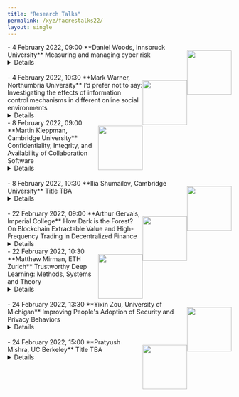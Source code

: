 ```yaml
---
title: "Research Talks"
permalink: /xyz/facrestalks22/
layout: single
---
```


<img src="../../images2/cat.jpg" style="float:right;width:100px;height:100px;margin-top:15px">
- 4 February 2022, 09:00  
**Daniel Woods, Innsbruck University**  
Measuring and managing cyber risk <details>**Abstract:** Improving cybersecurity across society requires more than just designing secure systems, we must also understand the evidence base and incentive structure that leads firms to adopt secure solutions. This talk begins with a systematisation of 30 years of quantitative cyber risk research.  I then present an approach to estimating the risk and size of cyber losses that involves reverse engineering insurance prices.  I also present ongoing work trying to quantify software security via 0-day exploit prices.  The second part of the talk presents evidence about how insurers and lawyers are fundamentally changing how firms respond to cyber incidents.   
<br>**Bio:** Daniel Woods is currently a Marie Curie Fellow at the University of Innsbruck in the Austrian Alps.  He received his PhD from the University of Oxford's computer science department, during which he visited the University of Tulsa as a Fulbright scholar.  He received an MSci in mathematics from the University of Bristol.<br>
<br>**Home Page**: [https://informationsecurity.uibk.ac.at/people/daniel-woods/](https://informationsecurity.uibk.ac.at/people/daniel-woods/)<br>
<br>**Google Scholar**: [https://scholar.google.com/citations?user=Vbr7JG4AAAAJ&hl=en](https://scholar.google.com/citations?user=Vbr7JG4AAAAJ&hl=en)<br>
<br>**Join:** [https://ucl.zoom.us/j/91500185309?pwd=cEdaM3pLbkl0NkhXR25uUWxBSG92QT09](https://ucl.zoom.us/j/91500185309?pwd=cEdaM3pLbkl0NkhXR25uUWxBSG92QT09)<br></details><br>

<img src="../../images2/mark.jpg" style="float:right;width:100px;height:100px;margin-top:15px">
- 4 February 2022, 10:30  
**Mark Warner, Northumbria University**  
I’d prefer not to say: Investigating the effects of
information control mechanisms in different online social
environments<details>**Abstract:** When signing up to social networking sites, completing online profiles, or after sending messages to friends on WhatsApp, people may choose to withhold certain information about themselves or even delete information previously disclosed. Whilst providing users with control over their personal information is clearly important, little is known about the impact these control mechanisms have on users. In this talk, we will explore work conducted as part of my PhD which investigated the effect of HIV status non-disclosures in dating apps used by gay and bisexual men. This work highlights the potential negative effect non-disclosures can have on user desirability, and how this differs depending on other disclosed characteristics of the user. I will then share findings from a study I recently conducted on message deletion in mobile messaging apps, and highlight similarities in the findings across these two very different online environments  
<br>**Bio:** Mark Warner is a Senior Lecturer in Computing and Information Sciences and is part of the social computing research group. He conducts interdisciplinary research at the intersection of human-computer interaction, information security, and crime and policing. Mark was the computer science lead for OMDDAC, a UKRI funded observatory for monitoring data driven approaches to COVID-19 and is currently leading a REPHRAIN funded project developing a proactive online harms intervention tool. In addition to this research, he is an expert advisor for the National Police Chiefs Council (NPCC) Vulnerability Knowledge and Practice Programme (VKPP), providing expert advice, consultation, and scrutiny of the programmes research. He also acts as an expert advisor on the Thames Valley Police data ethics committee providing guidance on the use of data-driven systems in policing. In 2020 he completed his PhD at UCL's Interaction Centre, prior to which he gained an MSc in Security Management whilst working as a digital forensics engineer, a career he held for over 10 years.<br>
<br>**Home Page:** [https://www.northumbria.ac.uk/about-us/our-staff/w/mark-warner/](https://www.northumbria.ac.uk/about-us/our-staff/w/mark-warner/)<br>
<br>**Google Scholar:** [https://scholar.google.co.uk/citations?user=B2MxYPYAAAAJ&hl=en](https://scholar.google.co.uk/citations?user=B2MxYPYAAAAJ&hl=en)<br>
<br>**Join:** [https://ucl.zoom.us/j/91456071327?pwd=dkRzYU9DNkdDQlBOT1daelk4TEtrUT09](https://ucl.zoom.us/j/91456071327?pwd=dkRzYU9DNkdDQlBOT1daelk4TEtrUT09)<br></details>

<img src="../../images2/martin.jpg" style="float:right;width:100px;height:100px;margin-top:15px">
- 8 February 2022, 09:00  
**Martin Kleppman, Cambridge University**  
Confidentiality, Integrity, and Availability of Collaboration Software <details>**Abstract:** Signal, WhatsApp, and other secure messaging apps have brought end-to-end encryption to billions of users. Unfortunately, many other applications still lack end-to-end security guarantees: in particular, with real-time collaboration software such as Google Docs, Overleaf, Figma, or Trello, we still have to blindly trust cloud services to process the users’ unencrypted data. This is particularly problematic for use cases such as journalistic investigations, medical records, or sensitive negotiations. This talk introduces our group's research on improving the security characteristics of collaboration software, while retaining the convenience of real-time collaboration. To improve confidentiality, we are applying end-to-end encryption, and using anonymity protocols to provide metadata privacy. To improve integrity, we aim to cryptographically verify that collaborators have consistent views of the shared document. To improve availability, our “local-first” approach ensures that even if the cloud service shuts down or suspends user accounts, users do not lose any data. Our approach is both principled and practical. We are using a wide variety of techniques, including cryptographic protocol design, formal verification of algorithms, carefully optimised data structures, and open source application prototypes, with the goal of making secure collaboration software a practical reality.  
<br>**Bio:** Dr. Martin Kleppmann is a research fellow and affiliated lecturer at the University of Cambridge, and author of the bestselling book “Designing Data-Intensive Applications” (O'Reilly Media). He works on distributed systems security and collaboration software. Previously he was a software engineer and entrepreneur, co-founding and selling two startups, and working on large-scale data infrastructure at LinkedIn.<br>
<br>**Home Page:** [https://martin.kleppmann.com/](https://martin.kleppmann.com/)<br>
<br>**Google Scholar:** [https://scholar.google.com/citations?user=TbyvU7oAAAAJ&hl=en](https://scholar.google.com/citations?user=TbyvU7oAAAAJ&hl=en)<br>
<br>**Join:** [https://ucl.zoom.us/j/95784644175?pwd=NHU3Y3IyUHd2emFnUmR5QXRNb1pXUT09](https://ucl.zoom.us/j/95784644175?pwd=NHU3Y3IyUHd2emFnUmR5QXRNb1pXUT09)<br></details><br>


<img src="../../images2/cat.jpg" style="float:right;width:100px;height:100px;margin-top:15px">
- 8 February 2022, 10:30  
**Ilia Shumailov, Cambridge University**  
Title TBA <details>**Abstract:**   
<br>**Bio:** <br>
<br>**Home Page:** [https://www.cl.cam.ac.uk/~is410/](https://www.cl.cam.ac.uk/~is410/)<br>
<br>**Google Scholar:** [https://scholar.google.co.uk/citations?user=e-YbZyEAAAAJ](https://scholar.google.co.uk/citations?user=e-YbZyEAAAAJ)<br>
<br>**Join:** [https://ucl.zoom.us/j/93729429419?pwd=dG9hMkY4L05lM1dNZnRtTGxOc2FEZz09](https://ucl.zoom.us/j/93729429419?pwd=dG9hMkY4L05lM1dNZnRtTGxOc2FEZz09)<br></details><br>


<img src="../../images2/arthur.jpg" style="float:right;width:100px;height:100px;margin-top:15px">
- 22 February 2022, 09:00  
**Arthur Gervais, Imperial College**  
How Dark is the Forest? On Blockchain Extractable Value and High-Frequency Trading in Decentralized Finance <details><br>**Abstract:** Permissionless blockchains such as Bitcoin have excelled at financial services. Yet, opportunistic traders extract monetary value from the mesh of decentralized finance (DeFi) smart contracts through so-called blockchain extractable value (BEV). The recent emergence of centralized BEV relayer portrays BEV as a positive additional revenue source. Because BEV, however, was quantitatively shown to deteriorate the blockchain’s consensus security, BEV relayers endanger the ledger security by incentivizing rational miners to fork the chain. For example, a rational miner with a 10% hashrate will fork Ethereum if a BEV opportunity exceeds 4× the block reward.
In this talk, we quantify the BEV danger by deriving the USD extracted from sandwich attacks, liquidations, and decentralized exchange arbitrage. We estimate that over 32 months, BEV yielded 540.54M USD in profit, divided among 11,289 addresses when capturing 49,691 cryptocurrencies and 60,830 on-chain markets. The highest BEV instance we find amounts to 4.1M USD, 616.6× the Ethereum block reward. Moreover, while the practitioner’s community has discussed the existence of generalized trading bots, we are, to our knowledge, the first to provide a concrete algorithm. Our algorithm can replace unconfirmed transactions without the need to understand the victim transactions’ underlying logic, which we estimate to have yielded a profit of 57,037.32 ETH (35.37M USD) over 32 months of past blockchain data.  
<br>**Bio:** Arthur Gervais is a Lecturer (equivalent Assistant Professor) at Imperial College London. He's passionate about information security and worked since 2012 on blockchain related topics, with a recent focus on Decentralized Finance (DeFi). He is co-instructor in the first DeFi MOOC attracting over 2800 students in the Fall 2021 ([https://defi-learning.org/](https://defi-learning.org/)).<br>
<br>**Home Page:** [http://arthurgervais.com](http://arthurgervais.com)<br>
<br>**Google Scholar:** [https://scholar.google.ch/citations?user=jLr_xi4AAAAJ&hl=en](https://scholar.google.ch/citations?user=jLr_xi4AAAAJ&hl=en)<br>
<br>**Join:** [https://ucl.zoom.us/j/96139024855?pwd=YVhIaktmcmpIRUVrVVdhQlVSSCtJZz09](https://ucl.zoom.us/j/96139024855?pwd=YVhIaktmcmpIRUVrVVdhQlVSSCtJZz09)<br></details>



<img src="../../images2/matthew.jpg" style="float:right;width:100px;height:100px;margin-top:15px">
- 22 February 2022, 10:30  
**Matthew Mirman, ETH Zurich**  
Trustworthy Deep Learning: Methods, Systems and Theory <details>**Abstract:** Deep learning models are quickly becoming an integral part of a plethora of high stakes applications, including autonomous driving and health care.  As the discovery of vulnerabilities and flaws in these models has become frequent, so has the interest in ensuring their safety, robustness and reliability.  My research addresses this need by introducing new core methods and systems that can establish desirable mathematical guarantees of deep learning models. In the first part of my talk I will describe how we leverage abstract interpretation to scale verification to orders of magnitude larger deep neural networks than prior work, at the same time demonstrating the correctness of significantly more properties.  I will then show how these techniques can be extended to ensure, for the first time, formal guarantees of probabilistic semantic specifications using generative models. In the second part, I will show how to fuse abstract interpretation with the training phase so as to improve a model’s amenability to certification, allowing us to guarantee orders of magnitude more properties than possible with prior work.  Finally, I will discuss exciting theoretical advances which address fundamental questions on the very existence of certified deep learning.  
<br>**Bio:** Matthew Mirman is a final-year PhD student at ETH Zürich, supervised by Martin Vechev. His main research interests sit at the intersection of programming languages, machine learning, and theory with applications to creating safe and reliable artificial intelligence systems. Prior to ETH, he completed his B.Sc. and M.Sc. at Carnegie-Mellon University supervised by Frank Pfenning.<br>
<br>**Home Page:** [http://www.mirman.com/](http://www.mirman.com/)<br>
<br>**Google Scholar:** [https://scholar.google.com/citations?hl=en&user=ovm4iLwAAAAJ](https://scholar.google.com/citations?hl=en&user=ovm4iLwAAAAJ)<br>
<br>**Join:** [https://ucl.zoom.us/j/93903168541?pwd=UEtYcE9tNzlENHJoSXREK3NzUWxSdz09](https://ucl.zoom.us/j/93903168541?pwd=UEtYcE9tNzlENHJoSXREK3NzUWxSdz09)<br></details><br>


<img src="../../images2/yixin.jpg" style="float:right;width:100px;height:100px;margin-top:15px">
- 24 February 2022, 13:30  
**Yixin Zou, University of Michigan**  
Improving People's Adoption of Security and Privacy Behaviors <details>**Abstract:** Experts recommend a plethora of advice for staying safe online, yet people still use weak passwords, fall for scams, or ignore software updates. Such inconsistent adoption of protective behaviors is understandable given the need to navigate other priorities and constraints in everyday life. Yet when the actions taken are insufficient to mitigate potential risks, it leaves people – especially those already marginalized – vulnerable to dire consequences from financial loss to abuse and harassment. In this talk, I share findings from my research on hurdles that prevent people from adopting secure behaviors and solutions that encourage adoption in three domains: designing data breach notifications, informing privacy interface guidelines in regulations, and supporting survivors of tech-enabled abuse. (1) Even small changes in system design can make a big difference. I empirically show consumers’ low awareness of data breaches, rational justifications and biases behind inaction, and how to motivate consumers to change breached passwords through nudges in breach notifications. (2) Public policy is essential in incentivizing companies to implement better data practices, but policymaking needs to be informed by evidence from research. I present a series of user studies that led to a user-tested icon for conveying the “do not sell my personal information” opt-out, now part of the California Consumer Privacy Act (CCPA). (3) Different user groups have different threat models and safety needs, requiring special considerations in developing and deploying interventions. Drawing on findings from focus groups, I discuss how computer security support agents can help survivors of tech-enabled abuse using a trauma-informed approach. Altogether, I highlight the impact of my research on technology design, public policy, and educational efforts. I end the talk by discussing how my interdisciplinary, human-centered approach in solving security and privacy challenges can apply to future work such as improving expert advice and developing trauma-informed computing systems.  
<br>**Bio:** Yixin Zou (she/her) is a Ph.D. Candidate at the University of Michigan School of Information. Her research interests span cybersecurity, privacy, and human-computer interaction, with an emphasis on improving people’s adoption of protective behaviors and supporting vulnerable populations (e.g., survivors of intimate partner violence and older adults) in protecting their digital safety. Her research has received a Best Paper Award at the Symposium on Usable Privacy and Security (SOUPS) and two Honorable Mentions at the ACM Conference on Human Factors in Computing Systems (CHI). She has been an invited speaker at the US Federal Trade Commission's PrivacyCon, and she co-led the research effort that produced the opt-out icon in the California Consumer Privacy Act (CCPA). She has also collaborated with industry partners at NortonLifeLock and Mozilla, and her research at Mozilla has directly influenced the product development of Firefox Monitor. Before joining the University of Michigan, she received a Bachelor’s degree in Advertising from the University of Illinois at Urbana-Champaign.<br>
<br>**Home Page:** [https://yixinzou.github.io](https://yixinzou.github.io)<br>
<br>**Google Scholar:** [https://scholar.google.com/citations?user=3sEYZIEAAAAJ&hl=en](https://scholar.google.com/citations?user=3sEYZIEAAAAJ&hl=en)<br>
<br>**Join:** [https://ucl.zoom.us/j/96802863445?pwd=UUpXSDZCb1Awcnc4R2lvQnpBNmxxUT09](https://ucl.zoom.us/j/96802863445?pwd=UUpXSDZCb1Awcnc4R2lvQnpBNmxxUT09)<br></details><br>


<img src="../../images2/cat.jpg" style="float:right;width:100px;height:100px;margin-top:15px">
- 24 February 2022, 15:00  
**Pratyush Mishra, UC Berkeley**  
Title TBA <details>**Abstract:**   
<br>**Bio:** <br>
<br>**Home Page:** [https://people.eecs.berkeley.edu/~pratyushmishra/](https://people.eecs.berkeley.edu/~pratyushmishra/)<br>
<br>**Google Scholar:** [https://scholar.google.com/citations?user=URyAEqUAAAAJ&hl=en](https://scholar.google.com/citations?user=URyAEqUAAAAJ&hl=en)<br>
<br>**Join:** [https://ucl.zoom.us/j/91710786002?pwd=eHg5b2VGTWMyTXFJRHUyK2FpZU9mdz09
](https://ucl.zoom.us/j/91710786002?pwd=eHg5b2VGTWMyTXFJRHUyK2FpZU9mdz09
)<br></details><br>
